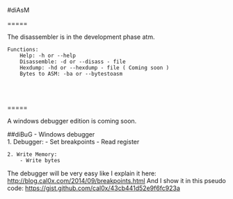 #diAsM 

=====

The disassembler is in the development phase atm.

	Functions:
		Help: -h or --help 
		Disassemble: -d or --disass - file
		Hexdump: -hd or --hexdump - file ( Coming soon )
		Bytes to ASM: -ba or --bytestoasm

<br><br>

=====

A windows debugger edition is coming soon.

##diBuG - Windows debugger		
	1. Debugger:
		- Set breakpoints
		- Read register
		
	2. Write Memory:
		- Write bytes
		
The debugger will be very easy like I explain it here:
http://blog.cal0x.com/2014/09/breakpoints.html
And I show it in this pseudo code:
https://gist.github.com/cal0x/43cb441d52e9f6fc923a
